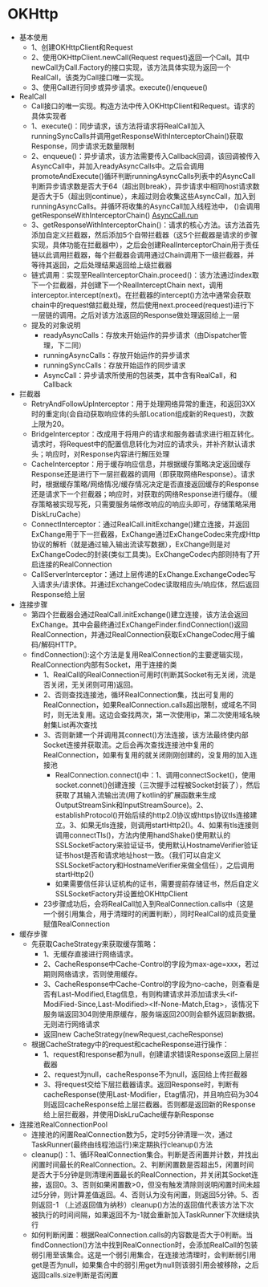 # OKHttp
- 基本使用
    - 1、创建OKHttpClient和Request
    - 2、使用OKHttpClient.newCall(Request request)返回一个Call。其中newCall为Call.Factory的接口实现，该方法具体实现为返回一个RealCall，该类为Call接口唯一实现。
    - 3、使用Call进行同步或异步请求。execute()/enqueue()
- RealCall
    - Call接口的唯一实现。构造方法中传入OKHttpClient和Request。请求的具体实现者
    - 1、execute()：同步请求，该方法将请求将RealCall加入 runningSyncCalls并调用getResponseWithInterceptorChain()获取Response，同步请求无数量限制
    - 2、enqueue()：异步请求，该方法需要传入Callback回调，该回调被传入AsyncCall中，并加入readyAsyncCalls中。之后会调用promoteAndExecute()循环判断runningAsyncCalls列表中的AsyncCall判断异步请求数是否大于64（超出则break），异步请求中相同host请求数是否大于5（超出则continue），未超过则会收集这些AsyncCall，加入到runningAsyncCalls。并循环将收集的AsyncCall加入线程池中， ()会调用getResponseWithInterceptorChain() [AsyncCall.run]("http://AsyncCall.run")
    - 3、getResponseWithInterceptorChain()：请求的核心方法。该方法首先添加自定义拦截器，然后添加5个自带拦截器（这5个拦截器是请求的步骤实现，具体功能在拦截器中），之后会创建RealInterceptorChain用于责任链以此调用拦截器，每个拦截器会调用通过Chain调用下一级拦截器，并等待其返回，之后处理结果返回给上级拦截器
    - 链式调用：实现至RealInterceptorChain.proceed()：该方法通过index取下一个拦截器，并创建下一个RealInterceptChain next，调用interceptor.intercept(next)。在拦截器的intercept()方法中通常会获取chain中的request做拦截处理，然后使用next.proceed(request)进行下一层链的调用。之后对该方法返回的Response做处理返回给上一层
    - 提及的对象说明
        - readyAsyncCalls：存放未开始运作的异步请求（由Dispatcher管理，下二同）
        - runningAsyncCalls：存放开始运作的异步请求
        - runningSyncCalls：存放开始运作的同步请求
        - AsyncCall：异步请求所使用的包装类，其中含有RealCall，和Callback
- 拦截器
    - RetryAndFollowUpInterceptor：用于处理网络异常的重连，和返回3XX时的重定向(会自动获取响应体的头部Location组成新的Request)，次数上限为20。
    - BridgeInterceptor：改成用于将用户的请求和服务器请求进行相互转化。请求时，将Request中的配置信息转化为对应的请求头，并补齐默认请求头；响应时，对Response内容进行解压处理
    - CacheInterceptor：用于缓存响应信息，并根据缓存策略决定返回缓存Response还是进行下一层拦截器的调用（即获取网络Response）。请求时，根据缓存策略/网络情况/缓存情况决定是否直接返回缓存的Response还是请求下一个拦截器；响应时，对获取的网络Response进行缓存。（缓存策略被实现写死，只需要服务端修改响应的响应头即可，存储策略采用DiskLruCache）
    - ConnectInterceptor：通过RealCall.initExchange()建立连接，并返回ExChange用于下一拦截器，ExChange通过ExChangeCodec来完成Http协议的解析（就是通过输入输出流读写数据），ExChange则是对ExChangeCodec的封装(类似工具类)。ExChangeCodec内部则持有了开启连接的RealConnection
    - CallServerInterceptor：通过上层传递的ExChange.ExchangeCodec写入请求头/请求体。并通过ExchangeCodec读取相应头/响应体，然后返回Response给上层
- 连接步骤
    - 第四个拦截器会通过RealCall.initExchange()建立连接，该方法会返回ExChange。其中会最终通过ExChangeFinder.findConnection()返回RealConnection，并通过RealConnection获取ExChangeCodec用于编码/解码HTTP。
    - findConnection():这个方法是复用RealConnection的主要逻辑实现，RealConnection内部有Socket，用于连接的类
        - 1、RealCall的RealConnection可用时(判断其Socket有无关闭，流是否关闭，无关闭则可用)返回。
        - 2、否则查找连接池，循环RealConnection集，找出可复用的RealConnection，如果RealConnection.calls超出限制，或域名不同时，则无法复用。这边会查找两次，第一次使用ip，第二次使用域名映射集List再次查找
        - 3、否则新建一个并调用其connect()方法连接，该方法最终使内部Socket连接并获取流。之后会再次查找连接池中复用的RealConnection，如果有复用的就关闭刚刚创建的，没复用的加入连接池
            - RealConnection.connect()中：1、调用connectSocket()，使用socket.connet()创建连接（三次握手过程被Socket封装了），然后获取了其输入流输出流(用了kotlin的扩展函数来生成OutputStreamSink和InputStreamSource)。2、establishProtocol()开始后续的http2.0协议或https协议tls连接建立。3、如果无tls连接，则调用startHttp2()。4、如果有tls连接则调用connectTls()，方法内使用handShake()使用默认的SSLSocketFactory来验证证书，使用默认HostnameVerifier验证证书host是否和请求地址host一致。（我们可以自定义SSLSocketFactory和HostnameVerifier来做全信任），之后调用startHttp2()
            - 如果需要信任非认证机构的证书，需要提前存储证书，然后自定义SSLSocketFactory并设置给OKHttpClient
        - 23步骤成功后，会将RealCall加入到RealConnection.calls中（这是一个弱引用集合，用于清理时的闲置判断），同时RealCall的成员变量赋值RealConnection
- 缓存步骤
    - 先获取CacheStrategy来获取缓存策略：
        - 1、无缓存直接进行网络请求。
        - 2、CacheResponse中Cache-Control的字段为max-age=xxx，若过期则网络请求，否则使用缓存。
        - 3、CacheResponse中Cache-Control的字段为no-cache，则查看是否有Last-Modified,Etag信息，有则构建请求并添加请求头<if-ModiFied-Since,Last-Modified><If-None-Match,Etag>，该情况下服务端返回304则使用原缓存，服务端返回200则会额外返回新数据。无则进行网络请求
        - 返回new CacheStrategy(newRequest,cacheResponse)
    - 根据CacheStrategy中的request和cacheResponse进行操作：
        - 1、request和response都为null，创建请求错误Response返回上层拦截器
        - 2、request为null，cacheResponse不为null，返回给上传拦截器
        - 3、将request交给下层拦截器请求。返回Response时，判断有cacheResponse(使用Last-Modifier，Etag情况)，并且响应码为304则返回cacheResponse给上层拦截器。否则都是返回新的Response给上层拦截器，并使用DiskLruCache缓存新Response
- 连接池RealConnectionPool
    - 连接池的闲置RealConnection数为5，定时5分钟清理一次，通过TaskRunner(最终由线程池运行)来定期执行cleanup()方法
    - cleanup()：1、循环RealConnection集合。判断是否闲置并计数，并找出闲置时间最长的RealConnection。2、判断闲置数是否超出5，闲置时间是否大于5分钟是则清理闲置最长的RealConnection，并关闭其Socket连接，返回0。3、否则如果闲置数>0，但没有触发清除则说明闲置时间未超过5分钟，则计算差值返回。4、否则认为没有闲置，则返回5分钟。5、否则返回-1     （上述返回值为纳秒）cleanup()方法的返回值代表该方法下次被执行的时间间隔，如果返回不为-1就会重新加入TaskRunner下次继续执行
    - 如何判断闲置：根据RealConnection.calls的内容数是否大于0判断。当findConnection()方法中找到RealConnection时，会添加RealCall的包装弱引用至该集合。这是一个弱引用集合，在连接池清理时，会判断弱引用get是否为null，如果集合中的弱引用get为null则该弱引用会被移除，之后返回calls.size判断是否闲置